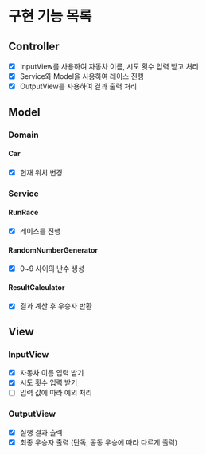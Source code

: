 # 구현 기능 목록

## Controller

- [x] InputView를 사용하여 자동차 이름, 시도 횟수 입력 받고 처리
- [x] Service와 Model을 사용하여 레이스 진행
- [x] OutputView를 사용하여 결과 출력 처리

## Model

### Domain

#### Car

- [x] 현재 위치 변경

### Service

#### RunRace

- [x] 레이스를 진행

#### RandomNumberGenerator

- [x] 0~9 사이의 난수 생성

#### ResultCalculator

- [x] 결과 계산 후 우승자 반환

## View

### InputView

- [x] 자동차 이름 입력 받기
- [x] 시도 횟수 입력 받기
- [ ] 입력 값에 따라 예외 처리

### OutputView

- [x] 실행 결과 출력
- [x] 최종 우승자 출력 (단독, 공동 우승에 따라 다르게 출력)
